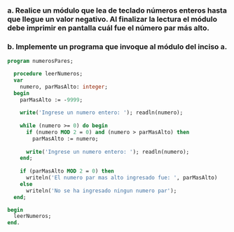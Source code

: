 ### a. Realice un módulo que lea de teclado números enteros hasta que llegue un valor negativo. Al finalizar la lectura el módulo debe imprimir en pantalla cuál fue el número par más alto.
### b. Implemente un programa que invoque al módulo del inciso a.

```pascal
program numerosPares;

  procedure leerNumeros;
  var
    numero, parMasAlto: integer;
  begin
    parMasAlto := -9999;
    
    write('Ingrese un numero entero: '); readln(numero);
    
    while (numero >= 0) do begin   
      if (numero MOD 2 = 0) and (numero > parMasAlto) then
        parMasAlto := numero;
        
      write('Ingrese un numero entero: '); readln(numero);
    end;
    
    if (parMasAlto MOD 2 = 0) then
      writeln('El numero par mas alto ingresado fue: ', parMasAlto)
    else
      writeln('No se ha ingresado ningun numero par');
  end;

begin
  leerNumeros;
end.
```

